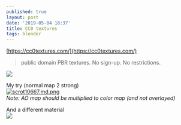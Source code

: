```yaml
---
published: true
layout: post
date: '2019-05-04 18:37'
title: CC0 textures
tags: blender 
---
```

[https://cc0textures.com/](https://cc0textures.com/)

> public domain PBR textures. No sign-up. No restrictions.

<div style="width:500px;">
<a href="https://cc0textures.com/view.php?tex=Rock16"><img src="https://cdn.struffelproductions.com/file/cc0texturesimages/textures/Sphere/1024/Rock16.png"></a>
</div>

My try (normal map 2 strong)   
[![scrot10667.md.png](https://cdn.scrot.moe/images/2019/05/05/scrot10667.md.png)](https://scrot.moe/image/abNAz)  
*Note: AO map should be multiplied to color map (and not overlayed)*

And a different material  
![](https://cdn.scrot.moe/images/2019/05/05/06_d_dist.png)
